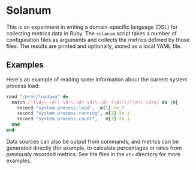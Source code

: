 # Solanum

This is an experiment in writing a domain-specific language (DSL) for collecting
metrics data in Ruby. The `solanum` script takes a number of configuration files
as arguments and collects the metrics defined by those files. The results are
printed and optionally, stored as a local YAML file.

## Examples

Here's an example of reading some information about the current system process
load:

```ruby
read "/proc/loadavg" do
  match /^(\d+\.\d+) \d+\.\d+ \d+\.\d+ (\d+)\/(\d+) \d+$/ do |m|
    record "system.process.load",  m[1].to_f
    record "system.process.running", m[2].to_i
    record "system.process.count",   m[3].to_i
  end
end
```

Data sources can also be output from commands, and metrics can be generated
directly (for example, to calculate percentages or rates from previously
recorded metrics. See the files in the `etc` directory for more examples.
